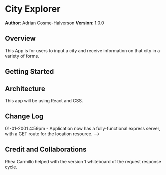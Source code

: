 # City Explorer

**Author**: Adrian Cosme-Halverson
**Version**: 1.0.0 

## Overview
This App is for users to input a city and receive information on that city in a variety of forms. 

## Getting Started


## Architecture
This app will  be using React and CSS.

## Change Log

01-01-2001 4:59pm - Application now has a fully-functional express server, with a GET route for the location resource. -->

## Credit and Collaborations
Rhea Carmillo helped with the version 1 whiteboard of the request response cycle.
